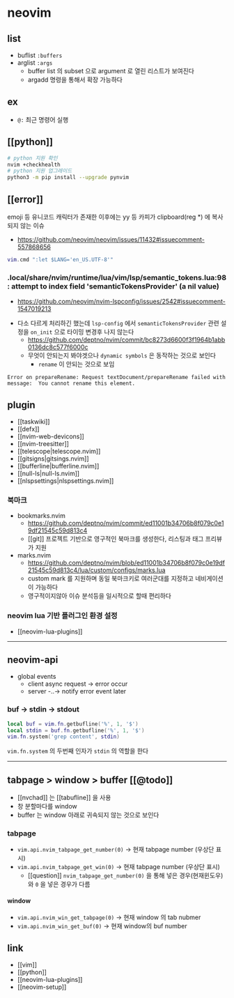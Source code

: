 # neovim

## list
- buflist `:buffers`
- arglist `:args`
  - buffer list 의 subset 으로 argument 로 열린 리스트가 보여진다
  - argadd 명령을 통해서 확장 가능하다

## ex
- `@:` 최근 명령어 실행

## [[python]]
```sh
# python 지원 확인
nvim +checkhealth
# python 지원 업그레이드
python3 -m pip install --upgrade pynvim
```

## [[error]]
emoji 등 유니코드 캐릭터가 존재한 이후에는 yy 등 카피가 clipboard(reg *) 에 복사되지 않는 이슈

- https://github.com/neovim/neovim/issues/11432#issuecomment-557868656
```lua
vim.cmd ":let $LANG='en_US.UTF-8'"
```

### .local/share/nvim/runtime/lua/vim/lsp/semantic_tokens.lua:98: attempt to index field 'semanticTokensProvider' (a nil value)
+ https://github.com/neovim/nvim-lspconfig/issues/2542#issuecomment-1547019213
- 다소 다르게 처리하긴 했는데 `lsp-config` 에서 `semanticTokensProvider` 관련 설정을 `on_init` 으로 타이밍 변경후 나지 않는다
  + https://github.com/deptno/nvim/commit/bc8273d6600f3f1964b1abb0136dc8c577f6000c
  - 무엇이 안되는지 봐야겟으나 `dynamic symbols` 은 동작하는 것으로 보인다
    - `rename` 이 안되는 것으로 보임
```vim 
Error on prepareRename: Request textDocument/prepareRename failed with message:  You cannot rename this element. 
```


## plugin
- [[taskwiki]]
- [[defx]]
- [[nvim-web-devicons]]
- [[nvim-treesitter]]
- [[telescope|telescope.nvim]]
- [[gitsigns|gitsings.nvim]]
- [[bufferline|bufferline.nvim]]
- [[null-ls|null-ls.nvim]]
- [[nlspsettings|nlspsettings.nvim]]

### 북마크
- bookmarks.nvim
  + https://github.com/deptno/nvim/commit/ed11001b34706b8f079c0e19df21545c59d813c4
  - [[git]] 프로젝트 기반으로 영구적인 북마크를 생성한다, 리스팅과 태그 프리뷰가 지원
- marks.nvim
  + https://github.com/deptno/nvim/blob/ed11001b34706b8f079c0e19df21545c59d813c4/lua/custom/configs/marks.lua
  - custom mark 를 지원하며 동일 북마크키로 여러군대를 지정하고 네비게이션이 가능하다
  - 영구적이지않아 이슈 분석등을 일시적으로 할때 편리하다

### neovim lua 기반 플러그인 환경 설정
- [[neovim-lua-plugins]]

---

## neovim-api
- global events
  - client async request -> error occur 
  - server -..-> notify error event later

### buf -> stdin -> stdout
```lua
local buf = vim.fn.getbufline('%', 1, '$')
local stdin = buf.fn.getbufline('%', 1, '$')
vim.fn.system('grep content', stdin)
```
`vim.fn.system` 의 두번째 인자가 `stdin` 의 역할을 한다

---
## tabpage > window > buffer [[@todo]]
- [[nvchad]] 는 [[tabufline]] 을 사용
- 창 분할마다를 window
- buffer 는 window 아래로 귀속되지 않는 것으로 보인다
### tabpage
- `vim.api.nvim_tabpage_get_number(0)` -> 현재 tabpage number (우상단 표시)
- `vim.api.nvim_tabpage_get_win(0)` -> 현재 tabpage number (우상단 표시)
  - [[question]] `nvim_tabpage_get_number(0)` 을 통해 넣은 경우(현재윈도우)와 `0` 을 넣은 경우가 다름
#### window
- `vim.api.nvim_win_get_tabpage(0)` -> 현재 window 의 tab nubmer
- `vim.api.nvim_win_get_buf(0)` -> 현재 window의 buf number

## link
- [[vim]]
- [[python]]
- [[neovim-lua-plugins]]
- [[neovim-setup]]
